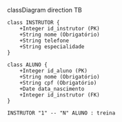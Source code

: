 classDiagram
    direction TB
    
    class INSTRUTOR {
        +Integer id_instrutor (PK)
        +String nome (Obrigatório)
        +String telefone
        +String especialidade
    }
    
    class ALUNO {
        +Integer id_aluno (PK)
        +String nome (Obrigatório)
        +String cpf (Obrigatório)
        +Date data_nascimento
        +Integer id_instrutor (FK)
    }
    
    INSTRUTOR "1" -- "N" ALUNO : treina
